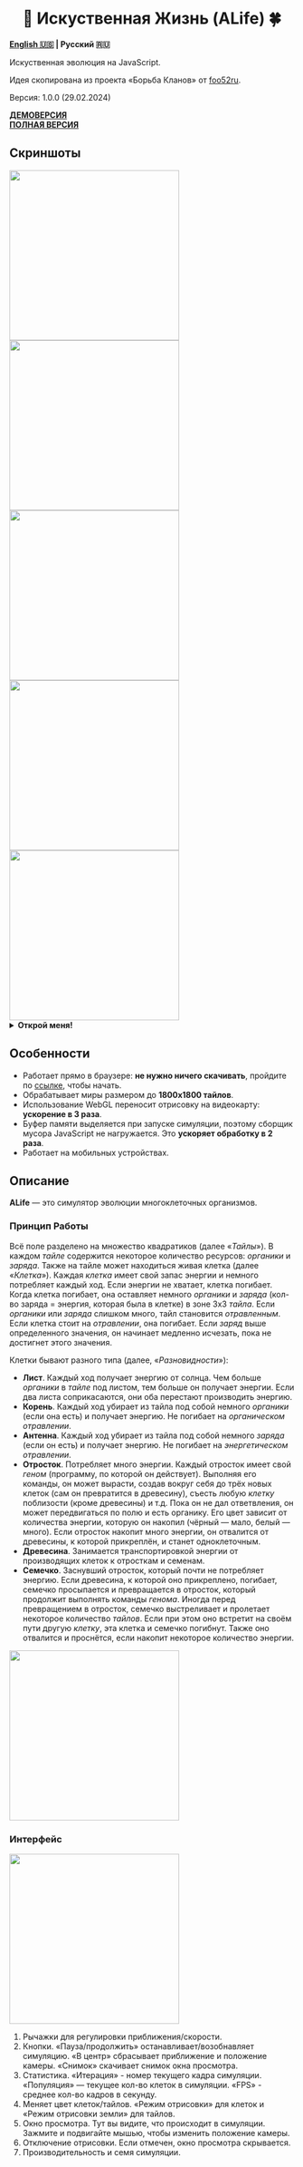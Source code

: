 <h1 align="center">🦠 Искуственная Жизнь (ALife) 🍀</h1>

**[English 🇺🇸](README.md) | Русский 🇷🇺**

Искуственная эволюция на JavaScript.

Идея скопирована из проекта «Борьба Кланов» от [foo52ru](https://youtube.com/@foo52ru).

Версия: 1.0.0 (29.02.2024)

[**ДЕМОВЕРСИЯ**](https://megospc.github.io/ALife/demo.html?lang=ru)\
[**ПОЛНАЯ ВЕРСИЯ**](https://megospc.github.io/ALife/index.html?lang=ru)

## Скриншоты
<img width="300" src="images/snap1.png">
<img width="300" src="images/snap2.png">
<img width="300" src="images/snap3.png">
<img width="300" src="images/snap4.png">
<img width="300" src="images/snap5.png">

<details>
  <summary><b>Открой меня!</b></summary>
  <img width="900" src="images/snap6.png">
</details>

## Особенности
+ Работает прямо в браузере: **не нужно ничего скачивать**, пройдите по [ссылке](https://megospc.github.io/ALife/index.html?lang=ru), чтобы начать. 
+ Обрабатывает миры размером до **1800x1800 тайлов**.
+ Использование WebGL переносит отрисовку на видеокарту: **ускорение в 3 раза**.
+ Буфер памяти выделяется при запуске симуляции, поэтому сборщик мусора JavaScript не нагружается. Это **ускоряет обработку в 2 раза**.
+ Работает на мобильных устройствах.

## Описание
**ALife** — это симулятор эволюции многоклеточных организмов.

### Принцип Работы
Всё поле разделено на множество квадратиков (далее «*Тайлы*»). В каждом *тайле* содержится некоторое количество ресурсов: *органики* и *заряда*. Также на тайле может находиться живая клетка (далее «*Клетка*»). Каждая *клетка* имеет свой запас энергии и немного потребляет каждый ход. Если энергии не хватает, клетка погибает. Когда клетка погибает, она оставляет немного *органики* и *заряда* (кол-во заряда = энергия, которая была в клетке) в зоне 3x3 *тайла*. Если *органики* или *заряда* слишком много, тайл становится *отравленным*. Если клетка стоит на *отравлении*, она погибает. Если *заряд* выше определенного значения, он начинает медленно исчезать, пока не достигнет этого значения.

Клетки бывают разного типа (далее, «*Разновидности*»):
+ **Лист**. Каждый ход получает энергию от солнца. Чем больше *органики* в *тайле* под листом, тем больше он получает энергии. Если два листа соприкасаются, они оба перестают производить энергию.
+ **Корень**. Каждый ход убирает из тайла под собой немного *органики* (если она есть) и получает энергию. Не погибает на *органическом отравлении*.
+ **Антенна**. Каждый ход убирает из тайла под собой немного *заряда* (если он есть) и получает энергию. Не погибает на *энергетическом отравлении*.
+ **Отросток**. Потребляет много энергии. Каждый отросток имеет свой *геном* (программу, по которой он действует). Выполняя его команды, он может вырасти, создав вокруг себя до трёх новых клеток (сам он превратится в древесину), съесть любую *клетку* поблизости (кроме древесины) и т.д. Пока он не дал ответвления, он может передвигаться по полю и есть органику. Его цвет зависит от количества энергии, которую он накопил (чёрный — мало, белый — много). Если отросток накопит много энергии, он отвалится от древесины, к которой прикреплён, и станет одноклеточным.
+ **Древесина**. Занимается транспортировкой энергии от производящих клеток к отросткам и семенам.
+ **Семечко**. Заснувший отросток, который почти не потребляет энергию. Если древесина, к которой оно прикреплено, погибает, семечко просыпается и превращается в отросток, который продолжит выполнять команды *генома*. Иногда перед превращением в отросток, семечко выстреливает и пролетает некоторое количество *тайлов*. Если при этом оно встретит на своём пути другую *клетку*, эта клетка и семечко погибнут. Также оно отвалится и проснётся, если накопит некоторое количество энергии.

<img width="300" src="images/description1ru.png">

### Интерфейс
<img width="300" src="images/description2ru.png">

1. Рычажки для регулировки приближения/скорости.
2. Кнопки. «Пауза/продолжить» останавливает/возобнавляет симуляцию. «В центр» сбрасывает приближение и положение камеры. «Снимок» скачивает снимок окна просмотра.
3. Статистика. «Итерация» - номер текущего кадра симуляции. «Популяция» — текущее кол-во клеток в симуляции. «FPS» - среднее кол-во кадров в секунду.
4. Меняет цвет клеток/тайлов. «Режим отрисовки» для клеток и «Режим отрисовки земли» для тайлов.
5. Окно просмотра. Тут вы видите, что происходит в симуляции. Зажмите и подвигайте мышью, чтобы изменить положение камеры.
6. Отключение отрисовки. Если отмечен, окно просмотра скрывается.
7. Производительность и семя симуляции.